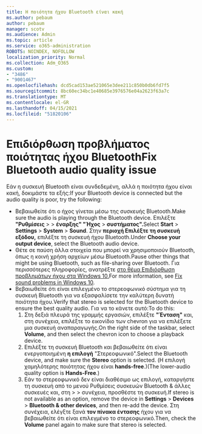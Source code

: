 ```yaml
---
title: Η ποιότητα ήχου Bluetooth είναι κακή
ms.author: pebaum
author: pebaum
manager: scotv
ms.audience: Admin
ms.topic: article
ms.service: o365-administration
ROBOTS: NOINDEX, NOFOLLOW
localization_priority: Normal
ms.collection: Adm_O365
ms.custom:
- "3486"
- "9001467"
ms.openlocfilehash: dcd5cad153ae521065e3dee211c850b0db6fd7f5
ms.sourcegitcommit: 8bc60ec34bc1e40685e3976576e04a2623f63a7c
ms.translationtype: MT
ms.contentlocale: el-GR
ms.lasthandoff: 04/15/2021
ms.locfileid: "51820106"
---
```

# <a name="fix-bluetooth-audio-quality-issue"></a><span data-ttu-id="482de-102">Επιδιόρθωση προβλήματος ποιότητας ήχου Bluetooth</span><span class="sxs-lookup"><span data-stu-id="482de-102">Fix Bluetooth audio quality issue</span></span>

<span data-ttu-id="482de-103">Εάν η συσκευή Bluetooth είναι συνδεδεμένη, αλλά η ποιότητα ήχου είναι κακή, δοκιμάστε τα εξής:</span><span class="sxs-lookup"><span data-stu-id="482de-103">If your Bluetooth device is connected but the audio quality is poor, try the following:</span></span>

- <span data-ttu-id="482de-104">Βεβαιωθείτε ότι ο ήχος γίνεται μέσω της συσκευής Bluetooth.</span><span class="sxs-lookup"><span data-stu-id="482de-104">Make sure the audio is playing through the Bluetooth device.</span></span> <span data-ttu-id="482de-105">Επιλέξτε **"Ρυθμίσεις**  >    >  **έναρξης" "Ήχος**  >  **συστήματος".**</span><span class="sxs-lookup"><span data-stu-id="482de-105">Select **Start** > **Settings** > **System** > **Sound**.</span></span> <span data-ttu-id="482de-106">Στην **περιοχή Επιλέξτε τη συσκευή εξόδου,** επιλέξτε τη συσκευή ήχου Bluetooth.</span><span class="sxs-lookup"><span data-stu-id="482de-106">Under **Choose your output device**, select the Bluetooth audio device.</span></span>
- <span data-ttu-id="482de-107">Θέτε σε παύση άλλα στοιχεία που μπορεί να χρησιμοποιούν Bluetooth, όπως η κοινή χρήση αρχείων μέσω Bluetooth.</span><span class="sxs-lookup"><span data-stu-id="482de-107">Pause other things that might be using Bluetooth, such as file-sharing over Bluetooth.</span></span> <span data-ttu-id="482de-108">Για περισσότερες πληροφορίες, ανατρέξτε [στο θέμα Επιδιόρθωση προβλημάτων ήχου στα Windows 10.](https://support.microsoft.com/help/4520288/windows-10-fix-sound-problems)</span><span class="sxs-lookup"><span data-stu-id="482de-108">For more information, see [Fix sound problems in Windows 10](https://support.microsoft.com/help/4520288/windows-10-fix-sound-problems).</span></span>
- <span data-ttu-id="482de-109">Βεβαιωθείτε ότι είναι επιλεγμένο το στερεοφωνικό σύστημα για τη συσκευή Bluetooth για να εξασφαλίσετε την καλύτερη δυνατή ποιότητα ήχου.</span><span class="sxs-lookup"><span data-stu-id="482de-109">Verify that stereo is selected for the Bluetooth device to ensure the best quality audio.</span></span> <span data-ttu-id="482de-110">Για να το κάνετε αυτό:</span><span class="sxs-lookup"><span data-stu-id="482de-110">To do this:</span></span> 
    1. <span data-ttu-id="482de-111">Στη δεξιά πλευρά της γραμμής εργασιών, επιλέξτε **"Ένταση"** και, στη συνέχεια, επιλέξτε το εικονίδιο των chevron για να επιλέξετε μια συσκευή αναπαραγωγής.</span><span class="sxs-lookup"><span data-stu-id="482de-111">On the right side of the taskbar, select **Volume**, and then select the chevron icon to choose a playback device.</span></span>
    2. <span data-ttu-id="482de-112">Επιλέξτε τη συσκευή Bluetooth και βεβαιωθείτε ότι είναι ενεργοποιημένη **η επιλογή** "Στερεοφωνικό".</span><span class="sxs-lookup"><span data-stu-id="482de-112">Select the Bluetooth device, and make sure the **Stereo** option is selected.</span></span> <span data-ttu-id="482de-113">(Η επιλογή χαμηλότερης ποιότητας ήχου είναι **hands-free**.)</span><span class="sxs-lookup"><span data-stu-id="482de-113">(The lower-audio quality option is **Hands-Free**.)</span></span>
    3. <span data-ttu-id="482de-114">Εάν το στερεοφωνικό δεν είναι διαθέσιμο ως επιλογή, καταργήστε τη συσκευή από το μενού Ρυθμίσεις συσκευών Bluetooth & άλλες συσκευές και, στη  >    >  συνέχεια, προσθέστε τη συσκευή.</span><span class="sxs-lookup"><span data-stu-id="482de-114">If stereo is not available as an option, remove the device in **Settings** > **Devices** > **Bluetooth & other devices**, and then re-add the device.</span></span> <span data-ttu-id="482de-115">Στη συνέχεια, ελέγξτε ξανά **τον πίνακα έντασης** ήχου για να βεβαιωθείτε ότι είναι επιλεγμένο το στερεοφωνικό.</span><span class="sxs-lookup"><span data-stu-id="482de-115">Then, check the **Volume** panel again to make sure that stereo is selected.</span></span>

